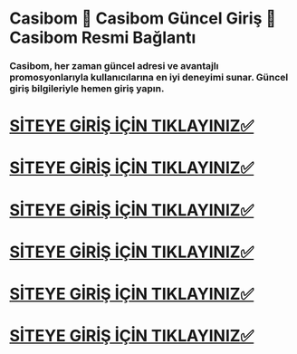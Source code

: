 # Casibom 🚀 Casibom Güncel Giriş 🌟 Casibom Resmi Bağlantı  
### Casibom, her zaman güncel adresi ve avantajlı promosyonlarıyla kullanıcılarına en iyi deneyimi sunar. Güncel giriş bilgileriyle hemen giriş yapın.  

# [SİTEYE GİRİŞ İÇİN TIKLAYINIZ✅](https://shortlinkapp.com/lKrPt)

# [SİTEYE GİRİŞ İÇİN TIKLAYINIZ✅](https://shortlinkapp.com/lKrPt)

# [SİTEYE GİRİŞ İÇİN TIKLAYINIZ✅](https://shortlinkapp.com/lKrPt)

# [SİTEYE GİRİŞ İÇİN TIKLAYINIZ✅](https://shortlinkapp.com/lKrPt)

# [SİTEYE GİRİŞ İÇİN TIKLAYINIZ✅](https://shortlinkapp.com/lKrPt)

# [SİTEYE GİRİŞ İÇİN TIKLAYINIZ✅](https://shortlinkapp.com/lKrPt)
